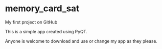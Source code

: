# memory_card_sat
My first project on GitHub

This is a simple app created using PyQT.

Anyone is welcome to download and use or change my app as they please.
